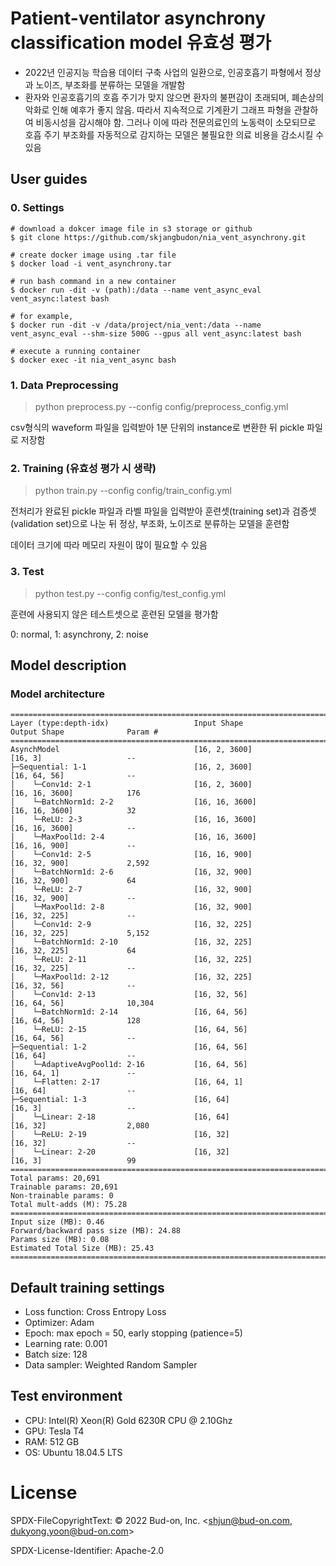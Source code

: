 # Patient-ventilator asynchrony classification model 유효성 평가
- 2022년 인공지능 학습용 데이터 구축 사업의 일환으로, 인공호흡기 파형에서 정상과 노이즈, 부조화를 분류하는 모델을 개발함
- 환자와 인공호흡기의 호흡 주기가 맞지 않으면 환자의 불편감이 초래되며, 폐손상의 악화로 
인해 예후가 좋지 않음. 따라서 지속적으로 기계환기 그래프 파형을 관찰하여 비동시성을 
감시해야 함. 그러나 이에 따라 전문의료인의 노동력이 소모되므로 호흡 주기 부조화를 자동적으로 감지하는 모델은 불필요한 의료 비용을 감소시킬 수 있음

## User guides
### 0. Settings
```
# download a dokcer image file in s3 storage or github 
$ git clone https://github.com/skjangbudon/nia_vent_asynchrony.git

# create docker image using .tar file 
$ docker load -i vent_asynchrony.tar

# run bash command in a new container
$ docker run -dit -v (path):/data --name vent_async_eval vent_async:latest bash

# for example,
$ docker run -dit -v /data/project/nia_vent:/data --name vent_async_eval --shm-size 500G --gpus all vent_async:latest bash

# execute a running container
$ docker exec -it nia_vent_async bash

```

### 1. Data Preprocessing
> python preprocess.py --config config/preprocess_config.yml

csv형식의 waveform 파일을 입력받아 1분 단위의 instance로 변환한 뒤 pickle 파일로 저장함

### 2. Training (유효성 평가 시 생략)
> python train.py --config config/train_config.yml

전처리가 완료된 pickle 파일과 라벨 파일을 입력받아 훈련셋(training set)과 검증셋(validation set)으로 나눈 뒤 정상, 부조화, 노이즈로 분류하는 모델을 훈련함

데이터 크기에 따라 메모리 자원이 많이 필요할 수 있음 

### 3. Test
> python test.py --config config/test_config.yml

훈련에 사용되지 않은 테스트셋으로 훈련된 모델을 평가함

0: normal, 1: asynchrony, 2: noise

## Model description
### Model architecture
```
===================================================================================================================
Layer (type:depth-idx)                   Input Shape               Output Shape              Param #
===================================================================================================================
AsynchModel                              [16, 2, 3600]             [16, 3]                   --
├─Sequential: 1-1                        [16, 2, 3600]             [16, 64, 56]              --
│    └─Conv1d: 2-1                       [16, 2, 3600]             [16, 16, 3600]            176
│    └─BatchNorm1d: 2-2                  [16, 16, 3600]            [16, 16, 3600]            32
│    └─ReLU: 2-3                         [16, 16, 3600]            [16, 16, 3600]            --
│    └─MaxPool1d: 2-4                    [16, 16, 3600]            [16, 16, 900]             --
│    └─Conv1d: 2-5                       [16, 16, 900]             [16, 32, 900]             2,592
│    └─BatchNorm1d: 2-6                  [16, 32, 900]             [16, 32, 900]             64
│    └─ReLU: 2-7                         [16, 32, 900]             [16, 32, 900]             --
│    └─MaxPool1d: 2-8                    [16, 32, 900]             [16, 32, 225]             --
│    └─Conv1d: 2-9                       [16, 32, 225]             [16, 32, 225]             5,152
│    └─BatchNorm1d: 2-10                 [16, 32, 225]             [16, 32, 225]             64
│    └─ReLU: 2-11                        [16, 32, 225]             [16, 32, 225]             --
│    └─MaxPool1d: 2-12                   [16, 32, 225]             [16, 32, 56]              --
│    └─Conv1d: 2-13                      [16, 32, 56]              [16, 64, 56]              10,304
│    └─BatchNorm1d: 2-14                 [16, 64, 56]              [16, 64, 56]              128
│    └─ReLU: 2-15                        [16, 64, 56]              [16, 64, 56]              --
├─Sequential: 1-2                        [16, 64, 56]              [16, 64]                  --
│    └─AdaptiveAvgPool1d: 2-16           [16, 64, 56]              [16, 64, 1]               --
│    └─Flatten: 2-17                     [16, 64, 1]               [16, 64]                  --
├─Sequential: 1-3                        [16, 64]                  [16, 3]                   --
│    └─Linear: 2-18                      [16, 64]                  [16, 32]                  2,080
│    └─ReLU: 2-19                        [16, 32]                  [16, 32]                  --
│    └─Linear: 2-20                      [16, 32]                  [16, 3]                   99
===================================================================================================================
Total params: 20,691
Trainable params: 20,691
Non-trainable params: 0
Total mult-adds (M): 75.28
===================================================================================================================
Input size (MB): 0.46
Forward/backward pass size (MB): 24.88
Params size (MB): 0.08
Estimated Total Size (MB): 25.43
===================================================================================================================
```

## Default training settings
- Loss function: Cross Entropy Loss
- Optimizer: Adam
- Epoch: max epoch = 50, early stopping (patience=5)
- Learning rate: 0.001
- Batch size: 128
- Data sampler: Weighted Random Sampler

## Test environment
- CPU: Intel(R) Xeon(R) Gold 6230R CPU @ 2.10Ghz
- GPU: Tesla T4
- RAM: 512 GB
- OS: Ubuntu 18.04.5 LTS

# License

SPDX-FileCopyrightText: © 2022 Bud-on, Inc. <shjun@bud-on.com, dukyong.yoon@bud-on.com>

SPDX-License-Identifier: Apache-2.0